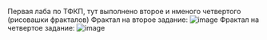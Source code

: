 Первая лаба по ТФКП, тут выполнено второе и нменого четвертого (рисовашки фракталов)
Фрактал на второе задание:
![image](https://github.com/user-attachments/assets/a621510f-23bb-49bb-87a3-65ca51679525)
Фрактал на четвертое задание:
![image](https://github.com/user-attachments/assets/cea39034-ed15-4c97-9144-0c331a332301)
